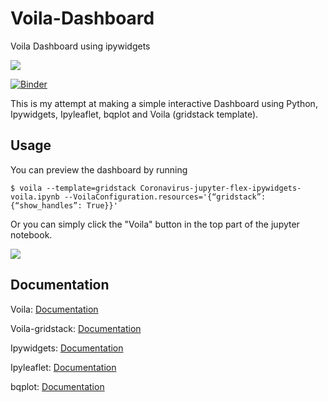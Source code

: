 # Voila-Dashboard
Voila Dashboard using ipywidgets

![](https://github.com/1230grams/Voila-Dashboard/blob/master/Dashboard.gif?raw=true)

[![Binder](https://mybinder.org/badge_logo.svg)](https://mybinder.org/v2/gh/1230grams/Voila-Dashboard/master?filepath=Coronavirus-jupyter-flex-ipywidgets-voila.ipynb)

This is my attempt at making a simple interactive Dashboard using Python, Ipywidgets, Ipyleaflet, bqplot and Voila (gridstack template).

## Usage
You can preview the dashboard by running
```
$ voila --template=gridstack Coronavirus-jupyter-flex-ipywidgets-voila.ipynb --VoilaConfiguration.resources='{“gridstack”: {“show_handles”: True}}'
```
Or you can simply click the "Voila" button in the top part of the jupyter notebook.

![](https://github.com/1230grams/Voila-Dashboard/blob/master/voila%20button.png?raw=true)


## Documentation
Voila: [Documentation](https://voila.readthedocs.io/en/stable/)

Voila-gridstack: [Documentation](https://github.com/voila-dashboards/voila-gridstack)

Ipywidgets: [Documentation](https://ipywidgets.readthedocs.io/en/latest/)

Ipyleaflet: [Documentation](https://ipyleaflet.readthedocs.io/en/latest/)

bqplot: [Documentation](https://bqplot.readthedocs.io/en/latest/index.html)



